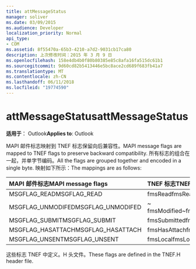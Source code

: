 ```yaml
---
title: attMessageStatus
manager: soliver
ms.date: 03/09/2015
ms.audience: Developer
localization_priority: Normal
api_type:
- COM
ms.assetid: 8f55470a-65b3-4210-a7d2-9031cb17ca80
description: 上次修改时间：2015 年 3 月 9 日
ms.openlocfilehash: 158e4db4b0f80b80385e85c8afa16fa515dc61b1
ms.sourcegitcommit: 9d60cd82b5413446e5bc8ace2cd689f683fb41a7
ms.translationtype: MT
ms.contentlocale: zh-CN
ms.lasthandoff: 06/11/2018
ms.locfileid: "19774590"
---
```

# <a name="attmessagestatus"></a><span data-ttu-id="ebd5d-103">attMessageStatus</span><span class="sxs-lookup"><span data-stu-id="ebd5d-103">attMessageStatus</span></span>

  
  
<span data-ttu-id="ebd5d-104">**适用于**： Outlook</span><span class="sxs-lookup"><span data-stu-id="ebd5d-104">**Applies to**: Outlook</span></span> 
  
<span data-ttu-id="ebd5d-105">MAPI 邮件标志映射到 TNEF 标志保留向后兼容性。</span><span class="sxs-lookup"><span data-stu-id="ebd5d-105">MAPI message flags are mapped to TNEF flags to preserve backward compatibility.</span></span> <span data-ttu-id="ebd5d-106">所有标志的组合在一起，并单字节编码。</span><span class="sxs-lookup"><span data-stu-id="ebd5d-106">All the flags are grouped together and encoded in a single byte.</span></span> <span data-ttu-id="ebd5d-107">映射如下所示：</span><span class="sxs-lookup"><span data-stu-id="ebd5d-107">The mappings are as follows:</span></span>
  
|<span data-ttu-id="ebd5d-108">**MAPI 邮件标志**</span><span class="sxs-lookup"><span data-stu-id="ebd5d-108">**MAPI message flags**</span></span>|<span data-ttu-id="ebd5d-109">**TNEF 标志**</span><span class="sxs-lookup"><span data-stu-id="ebd5d-109">**TNEF flags**</span></span>|
|:-----|:-----|
|<span data-ttu-id="ebd5d-110">MSGFLAG_READ</span><span class="sxs-lookup"><span data-stu-id="ebd5d-110">MSGFLAG_READ</span></span>  <br/> |<span data-ttu-id="ebd5d-111">fmsRead</span><span class="sxs-lookup"><span data-stu-id="ebd5d-111">fmsRead</span></span>  <br/> |
|<span data-ttu-id="ebd5d-112">MSGFLAG_UNMODIFED</span><span class="sxs-lookup"><span data-stu-id="ebd5d-112">MSGFLAG_UNMODIFED</span></span>  <br/> |<span data-ttu-id="ebd5d-113">~ fmsModified</span><span class="sxs-lookup"><span data-stu-id="ebd5d-113">~fmsModified</span></span>  <br/> |
|<span data-ttu-id="ebd5d-114">MSGFLAG_SUBMIT</span><span class="sxs-lookup"><span data-stu-id="ebd5d-114">MSGFLAG_SUBMIT</span></span>  <br/> |<span data-ttu-id="ebd5d-115">fmsSubmitted</span><span class="sxs-lookup"><span data-stu-id="ebd5d-115">fmsSubmitted</span></span>  <br/> |
|<span data-ttu-id="ebd5d-116">MSGFLAG_HASATTACH</span><span class="sxs-lookup"><span data-stu-id="ebd5d-116">MSGFLAG_HASATTACH</span></span>  <br/> |<span data-ttu-id="ebd5d-117">fmsHasAttach</span><span class="sxs-lookup"><span data-stu-id="ebd5d-117">fmsHasAttach</span></span>  <br/> |
|<span data-ttu-id="ebd5d-118">MSGFLAG_UNSENT</span><span class="sxs-lookup"><span data-stu-id="ebd5d-118">MSGFLAG_UNSENT</span></span>  <br/> |<span data-ttu-id="ebd5d-119">fmsLocal</span><span class="sxs-lookup"><span data-stu-id="ebd5d-119">fmsLocal</span></span>  <br/> |
   
<span data-ttu-id="ebd5d-120">这些标志 TNEF 中定义。H 头文件。</span><span class="sxs-lookup"><span data-stu-id="ebd5d-120">These flags are defined in the TNEF.H header file.</span></span>
  

